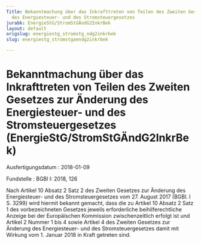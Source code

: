 ```yaml
---
Title: Bekanntmachung über das Inkrafttreten von Teilen des Zweiten Gesetzes zur Änderung
  des Energiesteuer- und des Stromsteuergesetzes
jurabk: EnergieStG/StromStGÄndG2InkrBek
layout: default
origslug: energiestg_stromstg_ndg2inkrbek
slug: energiestg_stromstgaendg2inkrbek

---
```


# Bekanntmachung über das Inkrafttreten von Teilen des Zweiten Gesetzes zur Änderung des Energiesteuer- und des Stromsteuergesetzes (EnergieStG/StromStGÄndG2InkrBek)

Ausfertigungsdatum
:   2018-01-09

Fundstelle
:   BGBl I: 2018, 126

Nach Artikel 10 Absatz 2 Satz 2 des Zweiten Gesetzes zur Änderung des
Energiesteuer- und des Stromsteuergesetzes vom 27. August 2017 (BGBl.
I S. 3299) wird hiermit bekannt gemacht, dass die zu Artikel 10 Absatz
2 Satz 1 des vorbezeichneten Gesetzes jeweils erforderliche
beihilferechtliche Anzeige bei der Europäischen Kommission
zwischenzeitlich erfolgt ist und Artikel 2 Nummer 1 bis 4 sowie
Artikel 4 des Zweiten Gesetzes zur Änderung des Energiesteuer- und des
Stromsteuergesetzes damit mit Wirkung vom 1. Januar 2018 in Kraft
getreten sind.

